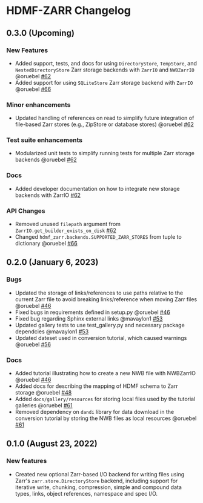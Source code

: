 # HDMF-ZARR Changelog

## 0.3.0 (Upcoming)

### New Features
* Added support, tests, and docs for using ``DirectoryStore``, ``TempStore``, and
  ``NestedDirectoryStore`` Zarr storage backends with ``ZarrIO`` and ``NWBZarrIO`` 
  @oruebel [#62](https://github.com/hdmf-dev/hdmf-zarr/pull/62)
* Added support for using ``SQLiteStore`` Zarr storage backend with ``ZarrIO``
  @oruebel [#66](https://github.com/hdmf-dev/hdmf-zarr/pull/66)

### Minor enhancements
* Updated handling of references on read to simplify future integration of file-based Zarr 
  stores (e.g., ZipStore or database stores) @oruebel [#62](https://github.com/hdmf-dev/hdmf-zarr/pull/62)

### Test suite enhancements
* Modularized unit tests to simplify running tests for multiple Zarr storage backends
  @oruebel [#62](https://github.com/hdmf-dev/hdmf-zarr/pull/62)

### Docs
* Added developer documentation on how to integrate new storage backends with ZarrIO
  [#62](https://github.com/hdmf-dev/hdmf-zarr/pull/62)

### API Changes
* Removed unused ``filepath`` argument from ``ZarrIO.get_builder_exists_on_disk`` 
  [#62](https://github.com/hdmf-dev/hdmf-zarr/pull/62)
* Changed ``hdmf_zarr.backends.SUPPORTED_ZARR_STORES`` from tuple to dictionary 
  @oruebel [#66](https://github.com/hdmf-dev/hdmf-zarr/pull/66)

## 0.2.0 (January 6, 2023)

### Bugs
* Updated the storage of links/references to use paths relative to the current Zarr file to avoid breaking
  links/reference when moving Zarr files @oruebel [#46](https://github.com/hdmf-dev/hdmf-zarr/pull/46)
* Fixed bugs in requirements defined in setup.py @oruebel [#46](https://github.com/hdmf-dev/hdmf-zarr/pull/46)
* Fixed bug regarding Sphinx external links @mavaylon1 [#53](https://github.com/hdmf-dev/hdmf-zarr/pull/53)
* Updated gallery tests to use test_gallery.py and necessary package dependcies 
  @mavaylon1 [#53](https://github.com/hdmf-dev/hdmf-zarr/pull/53)
* Updated dateset used in conversion tutorial, which caused warnings 
  @oruebel [#56](https://github.com/hdmf-dev/hdmf-zarr/pull/56)

### Docs
* Added tutorial illustrating how to create a new NWB file with NWBZarrIO 
  @oruebel [#46](https://github.com/hdmf-dev/hdmf-zarr/pull/46)
* Added docs for describing the mapping of HDMF schema to Zarr storage 
  @oruebel [#48](https://github.com/hdmf-dev/hdmf-zarr/pull/48)
* Added ``docs/gallery/resources`` for storing local files used by the tutorial galleries 
  @oruebel [#61](https://github.com/hdmf-dev/hdmf-zarr/pull/61)
* Removed dependency on ``dandi`` library for data download in the conversion tutorial by storing the NWB files as 
  local resources @oruebel [#61](https://github.com/hdmf-dev/hdmf-zarr/pull/61)

## 0.1.0 (August 23, 2022)

### New features

* Created new optional Zarr-based I/O backend for writing files using Zarr's `zarr.store.DirectoryStore` backend, 
  including support for iterative write, chunking, compression, simple and compound data types, links, object 
  references, namespace and spec I/O.
